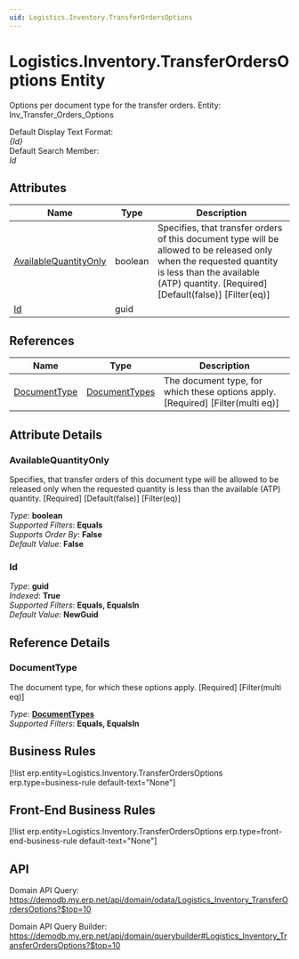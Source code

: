 ```yaml
---
uid: Logistics.Inventory.TransferOrdersOptions
---
```

# Logistics.Inventory.TransferOrdersOptions Entity

Options per document type for the transfer orders. Entity: Inv_Transfer_Orders_Options

Default Display Text Format:  
_{Id}_  
Default Search Member:  
_Id_  

## Attributes

| Name | Type | Description |
| ---- | ---- | --- |
| [AvailableQuantityOnly](Logistics.Inventory.TransferOrdersOptions.md#availablequantityonly) | boolean | Specifies, that transfer orders of this document type will be allowed to be released only when the requested quantity is less than the available (ATP) quantity. [Required] [Default(false)] [Filter(eq)] 
| [Id](Logistics.Inventory.TransferOrdersOptions.md#id) | guid |  

## References

| Name | Type | Description |
| ---- | ---- | --- |
| [DocumentType](Logistics.Inventory.TransferOrdersOptions.md#documenttype) | [DocumentTypes](General.DocumentTypes.md) | The document type, for which these options apply. [Required] [Filter(multi eq)] |


## Attribute Details

### AvailableQuantityOnly

Specifies, that transfer orders of this document type will be allowed to be released only when the requested quantity is less than the available (ATP) quantity. [Required] [Default(false)] [Filter(eq)]

_Type_: **boolean**  
_Supported Filters_: **Equals**  
_Supports Order By_: **False**  
_Default Value_: **False**  

### Id

_Type_: **guid**  
_Indexed_: **True**  
_Supported Filters_: **Equals, EqualsIn**  
_Default Value_: **NewGuid**  


## Reference Details

### DocumentType

The document type, for which these options apply. [Required] [Filter(multi eq)]

_Type_: **[DocumentTypes](General.DocumentTypes.md)**  
_Supported Filters_: **Equals, EqualsIn**  



## Business Rules

[!list erp.entity=Logistics.Inventory.TransferOrdersOptions erp.type=business-rule default-text="None"]

## Front-End Business Rules

[!list erp.entity=Logistics.Inventory.TransferOrdersOptions erp.type=front-end-business-rule default-text="None"]

## API

Domain API Query:
<https://demodb.my.erp.net/api/domain/odata/Logistics_Inventory_TransferOrdersOptions?$top=10>

Domain API Query Builder:
<https://demodb.my.erp.net/api/domain/querybuilder#Logistics_Inventory_TransferOrdersOptions?$top=10>

